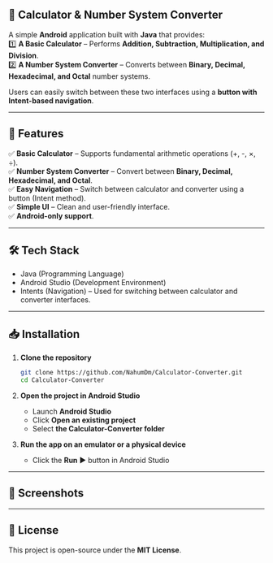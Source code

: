 
 ## 🔢 Calculator & Number System Converter  

A simple **Android** application built with **Java** that provides:  
1️⃣ **A Basic Calculator** – Performs **Addition, Subtraction, Multiplication, and Division**.  
2️⃣ **A Number System Converter** – Converts between **Binary, Decimal, Hexadecimal, and Octal** number systems.  

Users can easily switch between these two interfaces using a **button with Intent-based navigation**.

---

 ## 🚀 Features 

✅ **Basic Calculator** – Supports fundamental arithmetic operations (+, -, ×, ÷).  
✅ **Number System Converter** – Convert between **Binary, Decimal, Hexadecimal, and Octal**.  
✅ **Easy Navigation** – Switch between calculator and converter using a button (Intent method).  
✅ **Simple UI** – Clean and user-friendly interface.  
✅ **Android-only support**.  

---

## 🛠️ Tech Stack  

- Java (Programming Language)  
- Android Studio (Development Environment)  
- Intents (Navigation) – Used for switching between calculator and converter interfaces.  

---

 ## 📥 Installation  

1. **Clone the repository** 
   ```bash
   git clone https://github.com/NahumDm/Calculator-Converter.git
   cd Calculator-Converter
   ```

2. **Open the project in Android Studio**
   - Launch **Android Studio**
   - Click **Open an existing project**
   - Select **the Calculator-Converter folder**  

3. **Run the app on an emulator or a physical device**  
   - Click the **Run** ▶️ button in Android Studio  

---

## 📸 Screenshots  


---

## 📝 License  
This project is open-source under the **MIT License**.  

